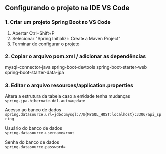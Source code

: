 ## Configurando o projeto na IDE VS Code

### 1. Criar um projeto Spring Boot no VS Code
1. Apertar Ctrl+Shift+P
2. Selecionar "Spring Initializr: Create a Maven Project"
3. Terminar de configurar o projeto

### 2. Copiar o arquivo pom.xml / adicionar as dependências
mysql-connector-java
spring-boot-devtools
spring-boot-starter-web
spring-boot-starter-data-jpa

### 3. Editar o arquivo resources/application.properties

Altera a estrutura da tabela caso a entidade tenha mudanças <br>
`spring.jpa.hibernate.ddl-auto=update`

Acesso ao banco de dados <br>
`spring.datasource.url=jdbc:mysql://${MYSQL_HOST:localhost}:3306/api_spring`

Usuário do banco de dados <br>
`spring.datasource.username=root`

Senha do banco de dados <br>
`spring.datasource.password=`
